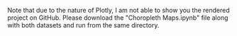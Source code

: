 Note that due to the nature of Plotly, I am not able to show you the rendered project on GitHub.
Please download the "Choropleth Maps.ipynb" file along with both datasets and run from the same directory.
